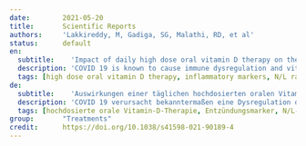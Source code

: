 ```yaml
---
date:        2021-05-20
title:       Scientific Reports
authors:     'Lakkireddy, M, Gadiga, SG, Malathi, RD, et al'
status:      default
en:
  subtitle:    'Impact of daily high dose oral vitamin D therapy on the inflammatory markers in patients with COVID 19 disease'
  description: 'COVID 19 is known to cause immune dysregulation and vitamin D is a known immunomodulator. This study aims to objectively investigate the impact of Pulse D therapy in reducing the inflammatory markers of COVID-19. Consented COVID-19 patients with hypovitaminosis D were evaluated for inflammatory markers (N/L ratio, CRP, LDH, IL6, Ferritin) along with vitamin D on 0th day and 9th/11th day as per their respective BMI category. Subjects were randomised into VD and NVD groups. VD group received Pulse D therapy (targeted daily supplementation of 60,000 IUs of vitamin D for 8 or 10 days depending upon their BMI) in addition to the standard treatment. NVD group received standard treatment alone. Differences in the variables between the two groups were analysed for statistical significance. Eighty seven out of one hundred and thirty subjects have completed the study (VD:44, NVD:43). Vitamin D level has increased from 16 ± 6 ng/ml to 89 ± 32 ng/ml after Pulse D therapy in VD group and highly significant reduction of all the measured inflammatory markers was noted. Reduction of markers in NVD group was insignificant. The difference in the reduction of markers between the groups (NVD vs VD) was highly significant. Therapeutic improvement in vitamin D to 80–100 ng/ml has significantly reduced the inflammatory markers associated with COVID-19 without any side effects. Hence, adjunctive Pulse D therapy can be added safely to the existing treatment protocols of COVID-19 for improved outcomes.'
  tags: [high dose oral vitamin D therapy, inflammatory markers, N/L ratio, CRP, LDH, IL6, Ferritin, COVID-19]
de: 
  subtitle:    'Auswirkungen einer täglichen hochdosierten oralen Vitamin-D-Therapie auf die Entzündungsmarker bei Patienten mit COVID 19-Krankheit'
  description: 'COVID 19 verursacht bekanntermaßen eine Dysregulation des Immunsystems, und Vitamin D ist ein bekannter Immunmodulator. In dieser Studie soll objektiv untersucht werden, inwieweit eine Pulse-D-Therapie die Entzündungsmarker von COVID-19 reduziert. Positiv auf COVID-19 getestete Patienten mit Hypovitaminose D wurden am 0. Tag und am 9./11. Tag entsprechend ihrer jeweiligen BMI-Kategorie auf Entzündungsmarker (N/L-Verhältnis, CRP, LDH, IL6, Ferritin) zusammen mit Vitamin D untersucht. Die Probanden wurden nach dem Zufallsprinzip in die Gruppen VD und NVD eingeteilt. Die VD-Gruppe erhielt zusätzlich zur Standardbehandlung eine Pulse-D-Therapie (gezielte tägliche Supplementierung von 60.000 IE Vitamin D für 8 oder 10 Tage, je nach BMI). Die NVD-Gruppe erhielt nur die Standardbehandlung. Die Unterschiede in den Variablen zwischen den beiden Gruppen wurden auf ihre statistische Signifikanz hin untersucht. Siebenundachtzig von einhundertdreißig Probanden haben die Studie abgeschlossen (VD:44, NVD:43). Der Vitamin-D-Spiegel stieg in der WD-Gruppe nach der Pulse-D-Therapie von 16 ± 6 ng/ml auf 89 ± 32 ng/ml und es wurde eine hochsignifikante Verringerung aller gemessenen Entzündungsmarker festgestellt. Die Reduktion der Marker in der NVD-Gruppe war unbedeutend. Der Unterschied in der Reduktion der Marker zwischen den Gruppen (NVD vs. VD) war hoch signifikant. Die therapeutische Verbesserung von Vitamin D auf 80-100 ng/ml hat die mit COVID-19 assoziierten Entzündungsmarker signifikant und ohne Nebenwirkungen reduziert. Daher kann eine ergänzende Puls-D-Therapie sicher zu den bestehenden Behandlungsprotokollen von COVID-19 hinzugefügt werden, um die Ergebnisse zu verbessern.'
  tags: [hochdosierte orale Vitamin-D-Therapie, Entzündungsmarker, N/L-Ratio, CRP, LDH, IL6, Ferritin, COVID-19]
group:       "Treatments"
credit:      https://doi.org/10.1038/s41598-021-90189-4
---
```

